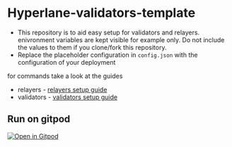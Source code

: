 # Hyperlane-validators-template

- This repository is to aid easy setup for validators and relayers. enivronment variables are kept visible for example only. 
  Do not include the values to them  if you clone/fork this repository. 
- Replace the placeholder configuration in ```config.json``` with the configuration of your deployment

for commands take a look at the guides

- relayers - [relayers setup guide](https://steadfast-pheasant-8b7.notion.site/Hyperlane-relayers-setup-guide-b784cd444f7645a4a8e225abc0f2310f)
- validators - [validators setup guide](https://steadfast-pheasant-8b7.notion.site/Hyperlane-validators-setup-guide-ad144acef48f46ddad62081ad78558aa)


## Run on gitpod 

[![Open in Gitpod](https://gitpod.io/button/open-in-gitpod.svg)](https://gitpod.io/#https://github.com/muskbuster/Hyperlane-validators-template)